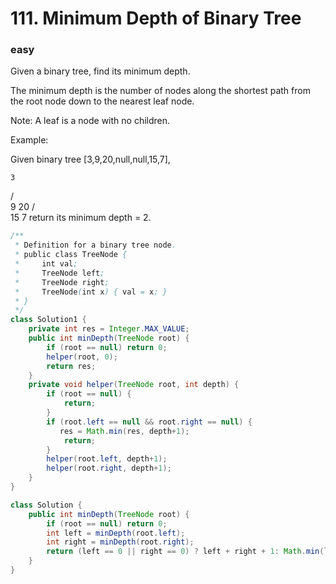 # 111. Minimum Depth of Binary Tree
### easy
Given a binary tree, find its minimum depth.

The minimum depth is the number of nodes along the shortest path from the root node down to the nearest leaf node.

Note: A leaf is a node with no children.

Example:

Given binary tree [3,9,20,null,null,15,7],

    3
   / \
  9  20
    /  \
   15   7
return its minimum depth = 2.

```java
/**
 * Definition for a binary tree node.
 * public class TreeNode {
 *     int val;
 *     TreeNode left;
 *     TreeNode right;
 *     TreeNode(int x) { val = x; }
 * }
 */
class Solution1 {
    private int res = Integer.MAX_VALUE;
    public int minDepth(TreeNode root) {
        if (root == null) return 0;
        helper(root, 0);
        return res;
    }
    private void helper(TreeNode root, int depth) {
        if (root == null) {
            return;
        }
        if (root.left == null && root.right == null) {
           res = Math.min(res, depth+1);
            return; 
        }
        helper(root.left, depth+1); 
        helper(root.right, depth+1);
    }
}

class Solution {
    public int minDepth(TreeNode root) {
        if (root == null) return 0;
        int left = minDepth(root.left);
        int right = minDepth(root.right);
        return (left == 0 || right == 0) ? left + right + 1: Math.min(left, right) + 1;
    }   
}
```